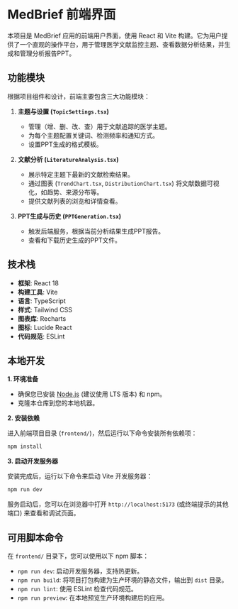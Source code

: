# MedBrief 前端界面

本项目是 MedBrief 应用的前端用户界面，使用 React 和 Vite 构建。它为用户提供了一个直观的操作平台，用于管理医学文献监控主题、查看数据分析结果，并生成和管理分析报告PPT。

## 功能模块

根据项目组件和设计，前端主要包含三大功能模块：

1.  **主题与设置 (`TopicSettings.tsx`)**
    -   管理（增、删、改、查）用于文献追踪的医学主题。
    -   为每个主题配置关键词、检测频率和通知方式。
    -   设置PPT生成的格式模板。

2.  **文献分析 (`LiteratureAnalysis.tsx`)**
    -   展示特定主题下最新的文献检索结果。
    -   通过图表 (`TrendChart.tsx`, `DistributionChart.tsx`) 将文献数据可视化，如趋势、来源分布等。
    -   提供文献列表的浏览和详情查看。

3.  **PPT生成与历史 (`PPTGeneration.tsx`)**
    -   触发后端服务，根据当前分析结果生成PPT报告。
    -   查看和下载历史生成的PPT文件。

## 技术栈

- **框架**: React 18
- **构建工具**: Vite
- **语言**: TypeScript
- **样式**: Tailwind CSS
- **图表库**: Recharts
- **图标**: Lucide React
- **代码规范**: ESLint

## 本地开发

**1. 环境准备**

- 确保您已安装 [Node.js](https://nodejs.org/) (建议使用 LTS 版本) 和 npm。
- 克隆本仓库到您的本地机器。

**2. 安装依赖**

进入前端项目目录 (`frontend/`)，然后运行以下命令安装所有依赖项：

```bash
npm install
```

**3. 启动开发服务器**

安装完成后，运行以下命令来启动 Vite 开发服务器：

```bash
npm run dev
```

服务启动后，您可以在浏览器中打开 `http://localhost:5173` (或终端提示的其他端口) 来查看和调试页面。

## 可用脚本命令

在 `frontend/` 目录下，您可以使用以下 npm 脚本：

- `npm run dev`: 启动开发服务器，支持热更新。
- `npm run build`: 将项目打包构建为生产环境的静态文件，输出到 `dist` 目录。
- `npm run lint`: 使用 ESLint 检查代码规范。
- `npm run preview`: 在本地预览生产环境构建后的应用。